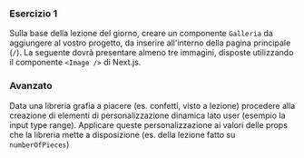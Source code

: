 ### Esercizio 1

Sulla base della lezione del giorno, creare un componente `Galleria` da aggiungere al vostro progetto, da inserire all'interno della pagina principale (`/`).
La seguente dovrà presentare almeno tre immagini, disposte utilizzando il componente `<Image />` di Next.js.

### Avanzato

Data una libreria grafia a piacere (es. confetti, visto a lezione) procedere alla creazione di elementi di personalizzazione dinamica lato user (esempio la input type range). Applicare queste personalizzazione ai valori delle props che la libreria mette a disposizione (es. della lezione fatto su `numberOfPieces`)
